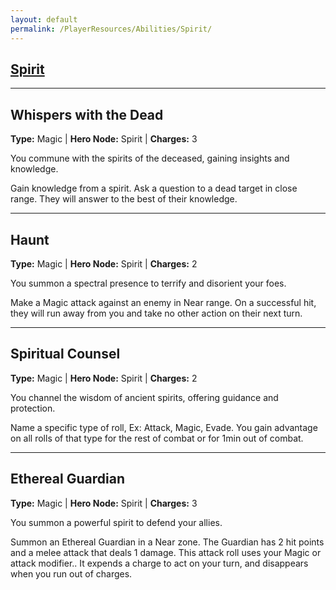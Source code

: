 ```yaml
---
layout: default
permalink: /PlayerResources/Abilities/Spirit/
---
```

## [Spirit](#Spirit)

------------------------------------------------

## Whispers with the Dead
**Type:** Magic
 | **Hero Node:** Spirit
 | **Charges:** 3

You commune with the spirits of the deceased, gaining insights and knowledge.

Gain knowledge from a spirit. Ask a question to a dead target in close range. They will answer to the best of their knowledge.

------------------------------------------------

## Haunt
**Type:** Magic
 | **Hero Node:** Spirit
 | **Charges:** 2

You summon a spectral presence to terrify and disorient your foes.

Make a Magic attack against an enemy in Near range. On a successful hit, they will run away from you and take no other action on their next turn.

------------------------------------------------

## Spiritual Counsel
**Type:** Magic
 | **Hero Node:** Spirit
 | **Charges:** 2

You channel the wisdom of ancient spirits, offering guidance and protection.

Name a specific type of roll, Ex: Attack, Magic, Evade. You gain advantage on all rolls of that type for the rest of combat or for 1min out of combat.

------------------------------------------------

## Ethereal Guardian
**Type:** Magic
 | **Hero Node:** Spirit
 | **Charges:** 3

You summon a powerful spirit to defend your allies.

Summon an Ethereal Guardian in a Near zone. The Guardian has 2 hit points and a melee attack that deals 1 damage. This attack roll uses your Magic or attack modifier.. It expends a charge to act on your turn, and disappears when you run out of charges.